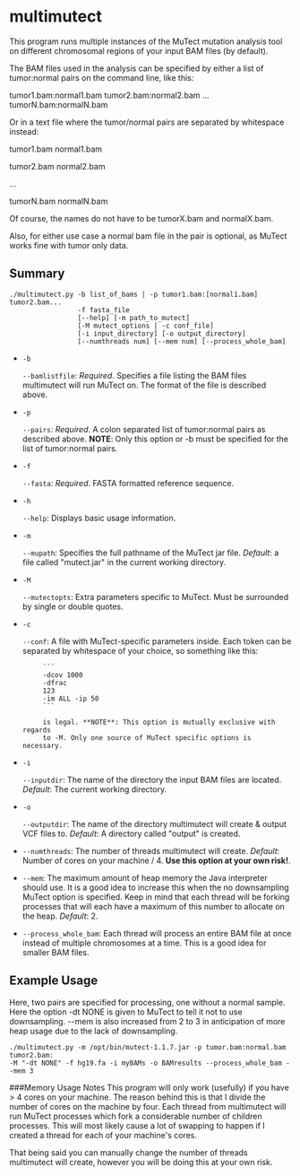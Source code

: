 multimutect
===========

This program runs multiple instances of the MuTect mutation analysis tool on
different chromosomal regions of your input BAM files (by default).

The BAM files used in the analysis can be specified by either a list of tumor:normal
pairs on the command line, like this:

tumor1.bam:normal1.bam tumor2.bam:normal2.bam ... tumorN.bam:normalN.bam

Or in a text file where the tumor/normal pairs are separated by whitespace instead:

tumor1.bam  normal1.bam 

tumor2.bam  normal2.bam

...

tumorN.bam  normalN.bam

Of course, the names do not have to be tumorX.bam and normalX.bam.

Also, for either use case a normal bam file in the pair is optional, as MuTect
works fine with tumor only data.

Summary
-------
```
./multimutect.py -b list_of_bams | -p tumor1.bam:[normal1.bam] tumor2.bam...
                 -f fasta_file 
                 [--help] [-m path_to_mutect]
                 [-M mutect_options | -c conf_file]
                 [-i input_directory] [-o output_directory]
                 [--numthreads num] [--mem num] [--process_whole_bam]
```

- `-b`

  `--bamlistfile`: *Required*. Specifies a file listing the BAM files 
                   multimutect will run MuTect on. The format of the 
                   file is described above.

- `-p`

  `--pairs`: *Required*. A colon separated list of tumor:normal pairs as 
             described above. **NOTE**: Only this option or -b 
             must be specified for the list of tumor:normal pairs.
- `-f`

  `--fasta`: *Required*. FASTA formatted reference sequence. 

-  `-h`

   `--help`: Displays basic usage information.
 
- `-m`

  `--mupath`: Specifies the full pathname of the MuTect jar file.
              *Default*: a file called "mutect.jar" in the current 
              working directory.

- `-M`

  `--mutectopts`: Extra parameters specific to MuTect. Must be surrounded
                  by single or double quotes.
- `-c`
   
  `--conf`: A file with MuTect-specific parameters inside. Each token can be
            separated by whitespace of your choice, so something like this:
            
           ```
           -dcov 1000
           -dfrac
           123
           -im ALL -ip 50
           ```

           is legal. **NOTE**: This option is mutually exclusive with regards
           to -M. Only one source of MuTect specific options is necessary.


- `-i`

  `--inputdir`: The name of the directory the input BAM files are located.
                *Default*: The current working directory.

- `-o`

  `--outputdir`: The name of the directory multimutect will create & 
                 output VCF files to.
                 *Default*: A directory called "output" is created.


-  `--numthreads`: The number of threads multimutect will create.
                   *Default*: Number of cores on your machine / 4.
                   **Use this option at your own risk!**.

-  `--mem`: The maximum amount of heap memory the Java interpreter should
            use. It is a good idea to increase this when the no downsampling
            MuTect option is specified. Keep in mind that each thread will
            be forking processes that will each have a maximum of this number
            to allocate on the heap. 
            *Default*: 2.

- `--process_whole_bam`: Each thread will process an entire BAM file at once
                         instead of multiple chromosomes at a time. This is
                         a good idea for smaller BAM files.

Example Usage
-------

Here, two pairs are specified for processing, one without a normal sample. 
Here the option -dt NONE is given to MuTect to tell it not to use downsampling.
--mem is also increased from 2 to 3 in anticipation of more heap usage due to
the lack of downsampling.

```
./multimutect.py -m /opt/bin/mutect-1.1.7.jar -p tumor.bam:normal.bam tumor2.bam:
-M "-dt NONE" -f hg19.fa -i myBAMs -o BAMresults --process_whole_bam --mem 3
```

###Memory Usage Notes
This program will only work (usefully) if you have > 4 cores on your machine.
The reason behind this is that I divide the number of cores on the machine
by four. Each thread from multimutect will run MuTect processes which fork
a considerable number of children processes. This will most likely cause
a lot of swapping to happen if I created a thread for each of your machine's cores.

That being said you can manually change the number of threads multimutect
will create, however you will be doing this at your own risk.
